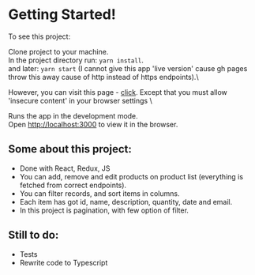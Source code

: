 # Getting Started!

To see this project:

Clone project to your machine. \
In the project directory run: `yarn install`.\
and later: `yarn start`
(I cannot give this app 'live version' cause gh pages throw this away cause of http instead of https endpoints).\

However, you can visit this page - [click](https://maksymilianmroz.github.io/product-list-management/). Except that you must allow 'insecure content' in your browser settings \

Runs the app in the development mode.\
Open [http://localhost:3000](http://localhost:3000) to view it in the browser.

## Some about this project:

- Done with React, Redux, JS
- You can add, remove and edit products on product list (everything is fetched from correct endpoints). 
- You can filter records, and sort items in columns. 
- Each item has got id, name, description, quantity, date and email.
- In this project is pagination, with few option of filter.

## Still to do:

- Tests
- Rewrite code to Typescript
